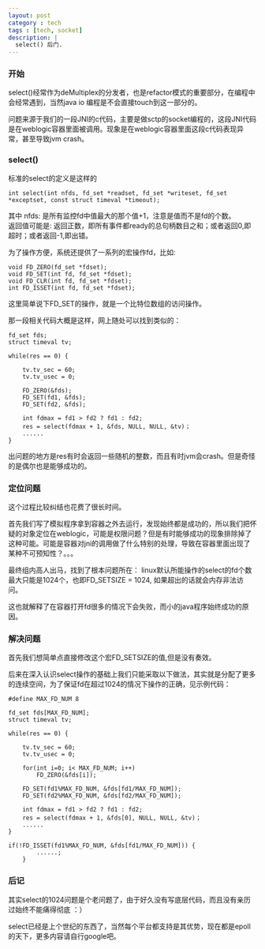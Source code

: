 ```yaml
---
layout: post
category : tech 
tags : [tech, socket]
description: |
  select() 后门.
---
```

### 开始
select()经常作为deMultiplex的分发者，也是refactor模式的重要部分，在编程中会经常遇到，当然java io 编程是不会直接touch到这一部分的。

问题来源于我们的一段JNI的c代码，主要是做sctp的socket编程的，这段JNI代码是在weblogic容器里面被调用。现象是在weblogic容器里面这段c代码表现异常，甚至导致jvm crash。


### select()
标准的select的定义是这样的

	int select(int nfds, fd_set *readset, fd_set *writeset, fd_set *exceptset, const struct timeval *timeout);

其中 nfds: 是所有监控fd中值最大的那个值+1，注意是值而不是fd的个数。    
返回值可能是: 返回正数，即所有事件都ready的总句柄数目之和；或者返回0,即超时；或者返回-1,即出错。

为了操作方便，系统还提供了一系列的宏操作fd，比如:
	
	void FD_ZERO(fd_set *fdset);
	void FD_SET(int fd, fd_set *fdset);
	void FD_CLR(int fd, fd_set *fdset);
	int FD_ISSET(int fd, fd_set *fdset);

这里简单说下FD_SET的操作，就是一个比特位数组的访问操作。

那一段相关代码大概是这样，网上随处可以找到类似的：

	fd_set fds;
	struct timeval tv;

	while(res == 0) {
		
		tv.tv_sec = 60;
		tv.tv_usec = 0;

		FD_ZERO(&fds);
		FD_SET(fd1, &fds);
		FD_SET(fd2, &fds);
		
		int fdmax = fd1 > fd2 ? fd1 : fd2;
		res = select(fdmax + 1, &fds, NULL, NULL, &tv)；
		......  
	}
 
出问题的地方是res有时会返回一些随机的整数，而且有时jvm会crash。但是奇怪的是偶尔也是能够成功的。
 
### 定位问题
这个过程比较纠结也花费了很长时间。

首先我们写了模拟程序拿到容器之外去运行，发现始终都是成功的，所以我们把怀疑的对象定位在weblogic，可能是权限问题？但是有时能够成功的现象排除掉了这种可能。可能是容器对jni的调用做了什么特别的处理，导致在容器里面出现了某种不可预知性？。。。

最终组内高人出马，找到了根本问题所在：
linux默认所能操作的select的fd个数最大只能是1024个，也即FD_SETSIZE = 1024, 如果超出的话就会内存非法访问。

这也就解释了在容器打开fd很多的情况下会失败，而小的java程序始终成功的原因。

### 解决问题
首先我们想简单点直接修改这个宏FD_SETSIZE的值,但是没有奏效。

后来在深入认识select操作的基础上我们只能采取以下做法，其实就是分配了更多的连续空间，为了保证fd在超过1024的情况下操作的正确，见示例代码：

	#define MAX_FD_NUM 8

	fd_set fds[MAX_FD_NUM];
	struct timeval tv;

	while(res == 0) {
		
		tv.tv_sec = 60;
		tv.tv_usec = 0;
		
		for(int i=0; i< MAX_FD_NUM; i++)
			FD_ZERO(&fds[i]);

		FD_SET(fd1%MAX_FD_NUM, &fds[fd1/MAX_FD_NUM]);
		FD_SET(fd2%MAX_FD_NUM, &fds[fd2/MAX_FD_NUM]);
		
		int fdmax = fd1 > fd2 ? fd1 : fd2;
		res = select(fdmax + 1, &fds[0], NULL, NULL, &tv)；
		......  
	}
	
	if(!FD_ISSET(fd1%MAX_FD_NUM, &fds[fd1/MAX_FD_NUM])) {
			......;
		}

### 后记
其实select的1024问题是个老问题了，由于好久没有写底层代码，而且没有亲历过始终不能痛得彻底 ：）

select已经是上个世纪的东西了，当然每个平台都支持是其优势，现在都是epoll的天下，更多内容请自行google吧。
